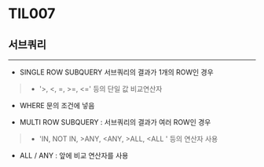 # TIL007

## 서브쿼리

***

* SINGLE ROW SUBQUERY 서브쿼리의 결과가 1개의 ROW인 경우
> * '>, <, =, >=, <=' 등의 단일 값 비교연산자
* WHERE 문의 조건에 넣음

* MULTI ROW SUBQUERY : 서브쿼리의 결과가 여러 ROW인 경우
> * 'IN, NOT IN, >ANY, <ANY, >ALL, <ALL ' 등의 연산자 사용
* ALL / ANY : 앞에 비교 연산자를 사용
